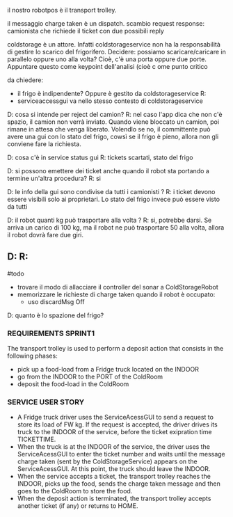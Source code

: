 il nostro robotpos è il transport trolley.

il messaggio charge taken è un dispatch.
scambio request response: camionista che richiede il ticket con due possibili reply

coldstorage è un attore. Infatti coldstorageservice non ha la responsabilità di gestire lo scarico del frigorifero. Decidere: possiamo scaricare/caricare in parallelo oppure uno alla volta? Cioè, c'è una porta oppure due porte. Appuntare questo come keypoint dell'analisi (cioè c ome punto critico

da chiedere:
- il frigo è indipendente? Oppure è gestito da coldstorageservice
R: 
- serviceaccessgui va nello stesso contesto di coldstorageservice

D: cosa si intende per reject del camion?
R: nel caso l'app dica che non c'è spazio, il camion non verrà inviato. Quando viene bloccato un camion, poi rimane in attesa che venga liberato. Volendlo se no, il committente può avere una gui con lo stato del frigo, cowsì se il frigo è pieno, allora non gli conviene fare la richiesta.

D: cosa c'è in service status gui
R: tickets scartati, stato del frigo

D: si possono emettere dei ticket anche quando il robot sta portando a termine un'altra procedura?
R: si

D: le info della gui sono condivise da tutti i camionisti ?
R: i ticket devono essere visibili solo ai proprietari. Lo stato del frigo invece può essere visto da tutti

D: il robot quanti kg può trasportare alla volta ?
R: si, potrebbe darsi. Se arriva un carico di 100 kg, ma il robot ne può trasportare 50 alla volta, allora il robot dovrà fare due giri.

D: 
R:
-

#todo
- trovare il modo di allacciare il controller del sonar a ColdStorageRobot
- memorizzare le richieste di charge taken quando il robot è occupato: 
	- uso discardMsg Off 

D: quanto è lo spazione del frigo?
### REQUIREMENTS SPRINT1
The transport trolley is used to perform a deposit action that consists in the following phases:
- pick up a food-load from a Fridge truck located on the INDOOR
- go from the INDOOR to the PORT of the ColdRoom
- deposit the food-load in the ColdRoom
### SERVICE USER STORY
- A Fridge truck driver uses the ServiceAcessGUI to send a request to store its load of FW kg. If the request is accepted, the driver drives its truck to the INDOOR of the service, before the ticket exipration time TICKETTIME.
- When the truck is at the INDOOR of the service, the driver uses the ServiceAcessGUI to enter the ticket number and waits until the message charge taken (sent by the ColdStorageService) appears on the ServiceAcessGUI. At this  point, the truck should leave the INDOOR.
- When the service accepts a ticket, the transport trolley reaches the INDOOR, picks up the food, sends the charge taken message and then goes to the ColdRoom to store the food.
- When the deposit action is terminated, the transport trolley accepts another ticket (if any) or returns to HOME.
